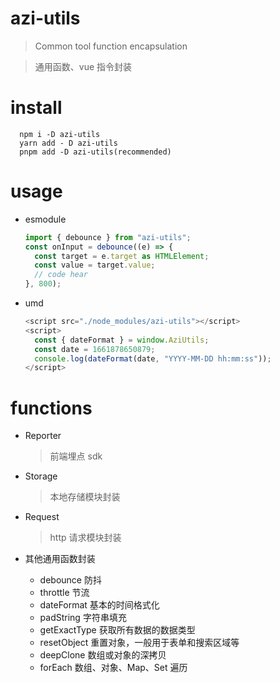 # azi-utils

> Common tool function encapsulation

> 通用函数、vue 指令封装

# install

```shell
  npm i -D azi-utils
  yarn add - D azi-utils
  pnpm add -D azi-utils(recommended)
```

# usage

- esmodule
  ```ts
  import { debounce } from "azi-utils";
  const onInput = debounce((e) => {
    const target = e.target as HTMLElement;
    const value = target.value;
    // code hear
  }, 800);
  ```
- umd
  ```js
  <script src="./node_modules/azi-utils"></script>
  <script>
    const { dateFormat } = window.AziUtils;
    const date = 1661878650879;
    console.log(dateFormat(date, "YYYY-MM-DD hh:mm:ss"));
  </script>
  ```

# functions

- Reporter

  > 前端埋点 sdk

- Storage

  > 本地存储模块封装

- Request

  > http 请求模块封装

- 其他通用函数封装
  - debounce 防抖
  - throttle 节流
  - dateFormat 基本的时间格式化
  - padString 字符串填充
  - getExactType 获取所有数据的数据类型
  - resetObject 重置对象，一般用于表单和搜索区域等
  - deepClone 数组或对象的深拷贝
  - forEach 数组、对象、Map、Set 遍历
